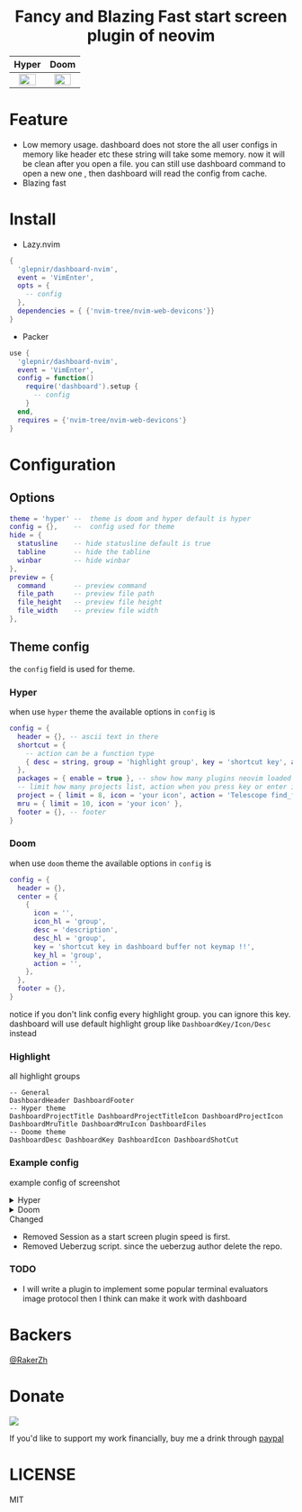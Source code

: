 <h1 align="center">
  Fancy and Blazing Fast start screen plugin of neovim
</h1>

| <center>Hyper</center> | <center>Doom</center> |
| ---   | ---   |
| <center><img src="https://user-images.githubusercontent.com/41671631/213870957-ee345d45-7e5e-41ba-bdf3-c371e65544b9.png" width=80% height=80%/></center>|<center> <img src="https://user-images.githubusercontent.com/41671631/214518543-d7d6afbf-f405-4a6f-a505-568c5a101e92.png" width=80% height=80%/> </center>|

# Feature

- Low memory usage. dashboard does not store the all user configs in memory like header etc these string will take some memory. now it will be clean after you open a file. you can still use dashboard command to open a new one , then dashboard will read the config from cache.
- Blazing fast


# Install

- Lazy.nvim

```lua
{
  'glepnir/dashboard-nvim',
  event = 'VimEnter',
  opts = {
    -- config
  },
  dependencies = { {'nvim-tree/nvim-web-devicons'}}
}
```

- Packer

```lua
use {
  'glepnir/dashboard-nvim',
  event = 'VimEnter',
  config = function()
    require('dashboard').setup {
      -- config
    }
  end,
  requires = {'nvim-tree/nvim-web-devicons'}
}
```

# Configuration

## Options

```lua
theme = 'hyper' --  theme is doom and hyper default is hyper
config = {},    --  config used for theme
hide = {
  statusline    -- hide statusline default is true
  tabline       -- hide the tabline
  winbar        -- hide winbar
},
preview = {
  command       -- preview command
  file_path     -- preview file path
  file_height   -- preview file height
  file_width    -- preview file width
},
```

## Theme config

the `config` field is used for theme.

### Hyper

when use `hyper` theme the available options in `config` is

```lua
config = {
  header = {}, -- ascii text in there
  shortcut = {
    -- action can be a function type
    { desc = string, group = 'highlight group', key = 'shortcut key', action = 'action when you press key' },
  },
  packages = { enable = true }, -- show how many plugins neovim loaded
  -- limit how many projects list, action when you press key or enter it will run this action.
  project = { limit = 8, icon = 'your icon', action = 'Telescope find_files cwd=' },
  mru = { limit = 10, icon = 'your icon' },
  footer = {}, -- footer
}
```

### Doom

when use `doom` theme the available options in `config` is

```lua
config = {
  header = {},
  center = {
    {
      icon = '',
      icon_hl = 'group',
      desc = 'description',
      desc_hl = 'group',
      key = 'shortcut key in dashboard buffer not keymap !!',
      key_hl = 'group',
      action = '',
    },
  },
  footer = {},
}
```

notice if you don't link config every highlight group. you can ignore this key.
dashboard will use default highlight group like `DashboardKey/Icon/Desc` instead

### Highlight

all highlight groups

```
-- General
DashboardHeader DashboardFooter
-- Hyper theme
DashboardProjectTitle DashboardProjectTitleIcon DashboardProjectIcon
DashboardMruTitle DashboardMruIcon DashboardFiles 
-- Doome theme
DashboardDesc DashboardKey DashboardIcon DashboardShotCut
```

### Example config

example config of screenshot

<details>
<summary> Hyper </summary>

```lua
  db.setup({
    theme = 'hyper',
    config = {
      shortcut = {
        { desc = ' Update', group = '@property', action = 'Lazy update', key = 'u' },
        {
          desc = ' Files',
          group = 'Label',
          action = 'Telescope find_files',
          key = 'f',
        },
        {
          desc = ' Apps',
          group = 'DiagnosticHint',
          action = 'Telescope app',
          key = 'a',
        },
        {
          desc = ' dotfiles',
          group = 'Number',
          action = 'Telescope dotfiles',
          key = 'd',
        },
      },
    },
  })
```
</details>

<details>
<summary> Doom </summary>

```lua
db.setup({
  theme = 'doom',
  config = {
    header = {}, --your header
    center = {
      {
        icon = ' ',
        icon_hi = 'Title',
        desc = 'Find File',
        desc_hi = 'String',
        key = 'b',
        key_hi = 'Number',
        action = 'lua print(2)'
      },
      {
        icon = ' ',
        desc = 'Find Dotfiles',
        key = 'f',
        action = 'lua print(3)'
      },
    }
    footer = {}  --your footer
  }
})
```
</details

### Changed

- Removed Session as a start screen plugin speed is first.
- Removed Ueberzug script. since the ueberzug author delete the repo.

### TODO

- I will write a plugin to implement some popular terminal evaluators image protocol then I think
  can make it work with dashboard

# Backers

[@RakerZh](https://github.com/RakerZh)

# Donate

[![](https://img.shields.io/badge/PayPal-00457C?style=for-the-badge&logo=paypal&logoColor=white)](https://paypal.me/bobbyhub)

If you'd like to support my work financially, buy me a drink through [paypal](https://paypal.me/bobbyhub)

# LICENSE

MIT
